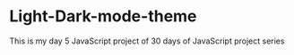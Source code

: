 # Light-Dark-mode-theme
This is my day 5 JavaScript project of 30 days of JavaScript project series
